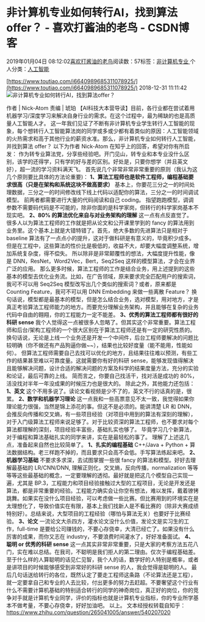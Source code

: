 
# 非计算机专业如何转行AI，找到算法offer？ - 喜欢打酱油的老鸟 - CSDN博客


2019年01月04日 08:12:02[喜欢打酱油的老鸟](https://me.csdn.net/weixin_42137700)阅读数：57标签：[非计算机专业																](https://so.csdn.net/so/search/s.do?q=非计算机专业&t=blog)个人分类：[人工智能																](https://blog.csdn.net/weixin_42137700/article/category/7820233)


[https://www.toutiao.com/i6640989685311078925/](https://www.toutiao.com/i6640989685311078925/)
2018-12-31 11:11:42
![非计算机专业如何转行AI，找到算法offer？](http://p3.pstatp.com/large/pgc-image/e9098cf983394f8d8be23dc4e58673ab)

作者 | Nick-Atom
责编 | 琥珀
【AI科技大本营导读】目前，各行业都在尝试着用机器学习/深度学习来解决自身行业的需求。在这个过程中，最为稀缺的也是高质量人工智能人才。 这一年我们见证了不断有非计算机专业学生转行人工智能的现象，每个想转行人工智能算法岗的同学或多或少都有着类似的原因：人工智能领域的火热需求和高于其他行业的薪资水准。那么，非计算机专业如何转行人工智能，并找到算法 offer？
以下为作者 Nick-Atom 在知乎上的回答，希望对你有所启发：
作为转专业算法党，分享些经验吧。开门见山，转专业和本专业没什么区别，该学的还得学，只有学的好与差的区别。好处是，只要你想学（并且英文好），超一流的学习资料满天飞。
首先说几个非常非常非常重要的原则（我认为这几个原则要比具体的方法论重要)：
**1、算法工程师也是软件工程师，编程基础要求很高（只是在架构和系统这块不做高要求）**
基本上，你要花三分之一的时间处理数据，三分之一的时间修改线下线上代码以适配你的算法，三分之一的时间调试模型。
前两者都需要进行大量的代码阅读和自己 coding。
指望跑跑模型，调调参数不需要码代码是不可能的，除非你面的是科学家岗，但转行的科学家岗基本不现实吧。
**2、80% 的算法优化来自与对业务架构的理解**
这一点有点反直觉了。
很多人以为算法工程师的工作就是把从论文和公开课里学到的 fancy 的算法用到业务里。这个基本上就是大错特错了。首先，绝大多数的先进算法只是相对于 baseline 算法有了一点点小的提升，这对于做科研是有意义的，毕竟积少成多。但是在工程中，这些算法的性价比是极低的，收益不大，却要大幅度调整系统，增加系统复杂度，得不偿失。
所以除非是非常颠覆性的想法，大幅度提升性能，像是 DNN，ResNet，Word2Vec，Bert，Seq2Seq 这样的模型算法，才会在业界广泛的应用。
那么更多时候，算法工程师的工作是结合业务，用上述提到的这些基本的模型去优化业务流。比如，在广告领域，原来要求完全匹配用户的搜索词，我可不可以用 Seq2Seq 模型改写出几个类似的搜索词？或者，原来都是 Counting Feature，我可不可以用 DNN Embedding 来做一些离散 Feature？
换句话说，模型都是最基本的模型，但是怎么结合业务，选对模型，用对地方，才是真正考验算法工程师能力的地方。而要充分理解业务架构，并且能够在复杂的业务代码中自由的翱翔，你的工程能力一定不能差。
**3、优秀的算法工程师都有很好的科研 sense**
我个人觉得这一点被很多人忽略了。但其实这个非常重要。算法工程师和后台/架构工程师的一个很大区别在于算法工程师还是有一定的研究性质的。换句话说，无论是上线一个业务还是开发一个中间件，后台工程师要解决的问题比较明确（你不做还有产品狗逼你做~~），结果也比较好度量（能不能用，性能如何）。
但算法工程师需要自己去找可以优化的地方，且结果往往难以预测，有些工作的结果甚至难以可靠度量。这就需要你有好的科研 sense，能够发现值得解决且能够解决问题，设计合适的解决问题的方案及科学的结果度量方法，充分的实验和论证，最后可靠的上线。
简而言之，你要自己找活干，找对活是成功的 80%，活没找对半年一年没成果的时候压力也是很大的。
除此之外，其他能力还包括：
**1、英文**
这个不用多说了。读论文看视频是少不了的，英文不行的话真的是，很累。
**2、数学和机器学习理论**
这一点我和一些高票意见不太一致，我觉得如果你理论能力很强，当然是锦上添花的事。但这不是必须的。能讲清楚 LR 和 DNN，会推反向传播和交叉熵，有一些项目经验（对项目中用到的算法有深刻的理解），对于入门级算法工程师来说足够了。对于比较资深的算法工程师，也不要求对每个算法都理解的深刻，项目经验丰富些，基础扎实也够了。
毕竟学习几个新算法，对于编程和算法基础扎实的同学来讲，实在是最轻松的事了。
理解了上述这几点，准备起来自然也比较简单了。
**1、扎实的编程基础**
C++/Java + Python + 算法数据结构。老三样跑不掉的，而且要求只会高不会低。手写算法练起来吧。
**2、机器学习基础**
不要求多求深，去试图掌握一些很 fancy 的算法和模型。好好去理解最基础的 LR/CNN/DNN, 理解正则化，交叉熵，反向传播，normalization 等等等等这些最基础的概念，一定要理解的透彻。最好就是把这几个模型自己实现一遍，尤其是 BP.3，工程能力和项目经验接触过大型的工程项目，无论是开发还是算法，都是非常重要的经验。工程能力确实会让你空有想法，难以发挥，戴着镣铐跳舞。如果实在没什么项目经验，可以考虑做一些比赛。但比赛用到的环境实在是太理想化了，导致价值实在有限，基本上我们找新人是不看比赛的（除非大赛成绩特别好）。总结来说，大型项目的工程经验（哪怕与算法无关）也要好于比赛经验。
**3、论文**
一流论文大杀四方，灌水论文没什么价值，发论文是实习生的工作，full-time 是要给公司赚钱的，不要心存侥幸，大清已经亡了。如果没有什么厉害的成果，而你又志在 industry，不要浪费时间灌水了，好好准备面试。
**4、聪明 or 优秀的科研 sense**
这一点其实非常非常重要，只是大家的考察方法五花八门，实在难以总结。在我司，不聪明是我们拒人的第二理由。仅次于编程基础差。至于什么样的人算聪明的话见仁见智，我个人的话，数学好的人特别是概率，或者是讲项目的时候能够感受到非常好的科研 sense 的人，我会觉得是聪明的人。
最后几句话送给转行的各位，既然认定了要走工程师这条路（不论算法还是工程），就一定要拿自己和专业的人去比较，付出更多的努力去赶超。不要奢望这个行业有什么不需要计算机基础的特别适合转行的同学的神奇岗位，真正好的岗位，你的竞争对手就是计算机专业同学，评价的指标也就是计算机专业指标，你的专业所学基本不做考量，不要心存侥幸，好好加油吧。
以上。
文本经授权转载自知乎：https://www.zhihu.com/question/265041005/answer/540207020

